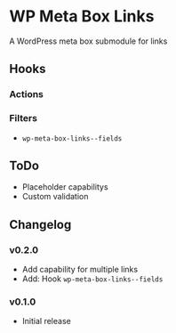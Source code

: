 # WP Meta Box Links

A WordPress meta box submodule for links

## Hooks

### Actions

### Filters

* `wp-meta-box-links--fields`

## ToDo

* Placeholder capabilitys
* Custom validation

## Changelog

### v0.2.0

* Add capability for multiple links
* Add: Hook `wp-meta-box-links--fields`

### v0.1.0

* Initial release
